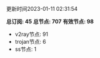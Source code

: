 更新时间2023-01-11 02:31:54

**总订阅: 45**
**总节点: 707**
**有效节点: 98**
- v2ray节点: 91
- trojan节点: 6
- ss节点: 1

